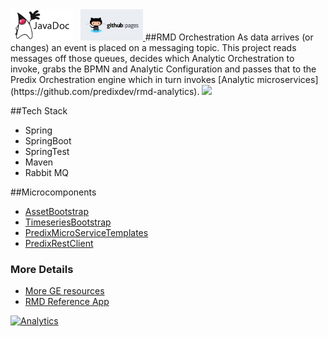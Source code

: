 <a href="http://predixdev.github.io/rmd-orchestration/javadocs/index.html" target="_blank" >
	<img height="50px" width="100px" src="images/javadoc.png" alt="view javadoc"></a>
&nbsp;
<a href="http://predixdev.github.io/rmd-orchestration" target="_blank">
	<img height="50px" width="100px" src="images/pages.jpg" alt="view github pages">
</a>
##RMD Orchestration
As data arrives (or changes) an event is placed on a messaging topic. This project reads messages off those queues, decides which Analytic Orchestration to invoke, grabs the BPMN and Analytic Configuration and passes that to the Predix Orchestration engine which in turn invokes [Analytic microservices](https://github.com/predixdev/rmd-analytics).

<img src='https://github.com/predixdev/predix-rmd-ref-app/raw/master/images/RefApp-AnalyticsFlow.png' >

##Tech Stack
- Spring
- SpringBoot
- SpringTest
- Maven
- Rabbit MQ

##Microcomponents
- [AssetBootstrap](https://github.com/predixdev/asset-bootstrap)
- [TimeseriesBootstrap](https://github.com/predixdev/timeseries-bootstrap)
- [PredixMicroServiceTemplates](https://github.com/PredixDev/predix-microservice-templates)
- [PredixRestClient](https://github.com/predixdev/predix-rest-client)

### More Details
* [More GE resources](http://github.com/predixdev/predix-rmd-ref-app/docs/resources.md)
* [RMD Reference App](http://github.com/predixdev/predix-rmd-ref-app)

[![Analytics](https://ga-beacon.appspot.com/UA-82773213-1/rmd-orchestration/readme?pixel)](https://github.com/PredixDev)
